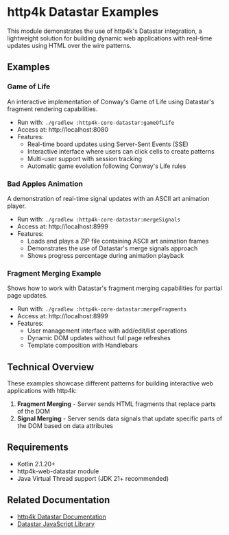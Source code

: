 # http4k Datastar Examples

This module demonstrates the use of http4k's Datastar integration, a lightweight solution for building dynamic web applications with real-time updates using HTML over the wire patterns.

## Examples

### Game of Life

An interactive implementation of Conway's Game of Life using Datastar's fragment rendering capabilities.

- Run with: `./gradlew :http4k-core-datastar:gameOfLife`
- Access at: http://localhost:8080
- Features:
  - Real-time board updates using Server-Sent Events (SSE)
  - Interactive interface where users can click cells to create patterns
  - Multi-user support with session tracking
  - Automatic game evolution following Conway's Life rules

### Bad Apples Animation

A demonstration of real-time signal updates with an ASCII art animation player.

- Run with: `./gradlew :http4k-core-datastar:mergeSignals`
- Access at: http://localhost:8999
- Features:
  - Loads and plays a ZIP file containing ASCII art animation frames 
  - Demonstrates the use of Datastar's merge signals approach
  - Shows progress percentage during animation playback

### Fragment Merging Example

Shows how to work with Datastar's fragment merging capabilities for partial page updates.

- Run with: `./gradlew :http4k-core-datastar:mergeFragments`
- Access at: http://localhost:8999
- Features:
  - User management interface with add/edit/list operations
  - Dynamic DOM updates without full page refreshes
  - Template composition with Handlebars

## Technical Overview

These examples showcase different patterns for building interactive web applications with http4k:

1. **Fragment Merging** - Server sends HTML fragments that replace parts of the DOM
2. **Signal Merging** - Server sends data signals that update specific parts of the DOM based on data attributes

## Requirements

- Kotlin 2.1.20+
- http4k-web-datastar module
- Java Virtual Thread support (JDK 21+ recommended)

## Related Documentation

- [http4k Datastar Documentation](https://www.http4k.org/guide/reference/datastar/)
- [Datastar JavaScript Library](https://github.com/starfederation/datastar)
